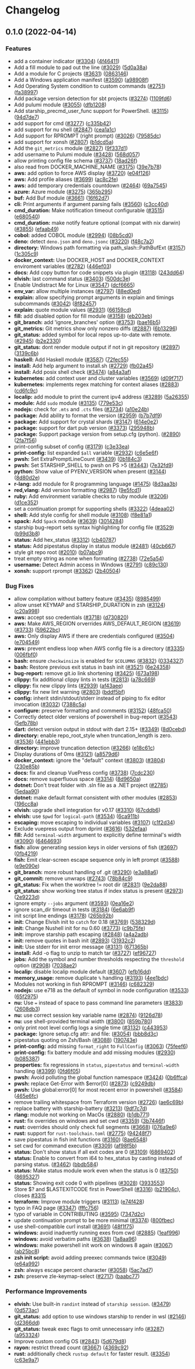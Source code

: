 # Changelog

## 0.1.0 (2022-04-14)


### Features

* add a container indicator ([#3304](https://github.com/daniel-white/starship/issues/3304)) ([4f46411](https://github.com/daniel-white/starship/commit/4f46411403711a9ba0daa18353ecfe3a7a8720c6))
* Add a fill module to pad out the line ([#3029](https://github.com/daniel-white/starship/issues/3029)) ([5d0a38a](https://github.com/daniel-white/starship/commit/5d0a38aca3fdc8133314bf8fc24830c8e4b9eabd))
* Add a module for C projects ([#3631](https://github.com/daniel-white/starship/issues/3631)) ([0863146](https://github.com/daniel-white/starship/commit/0863146f072ae8382be63db26dcf9ddeff967aea))
* Add a Windows application manifest ([#3590](https://github.com/daniel-white/starship/issues/3590)) ([a98908f](https://github.com/daniel-white/starship/commit/a98908f05eab306c3e54820f153de4aa7df41cfe))
* Add Operating System condition to custom commands ([#2751](https://github.com/daniel-white/starship/issues/2751)) ([fa38997](https://github.com/daniel-white/starship/commit/fa3899719b473c35029722b2a7dbcea8ab474880))
* Add package version detection for sbt projects ([#3274](https://github.com/daniel-white/starship/issues/3274)) ([1109fd6](https://github.com/daniel-white/starship/commit/1109fd69979f48cc6bce69d63d4e497727e51b8f))
* Add pulumi module ([#3055](https://github.com/daniel-white/starship/issues/3055)) ([dfb1208](https://github.com/daniel-white/starship/commit/dfb1208787dc5e026b7715d5253b0294078ca82a))
* Add starship_precmd_user_func support for PowerShell. ([#3115](https://github.com/daniel-white/starship/issues/3115)) ([94d7de7](https://github.com/daniel-white/starship/commit/94d7de7f4eeeaa220c077250b325b02d33ee42b3))
* add support for cmd ([#3277](https://github.com/daniel-white/starship/issues/3277)) ([c335b42](https://github.com/daniel-white/starship/commit/c335b4267b80d584ed8a5d0dc7cfe7bf0bf7a74b))
* add support for nu shell ([#2847](https://github.com/daniel-white/starship/issues/2847)) ([cea1a1c](https://github.com/daniel-white/starship/commit/cea1a1ceb1636b8941b3c8e7bdd8d6284d737281))
* Add support for RPROMPT (right prompt) ([#3026](https://github.com/daniel-white/starship/issues/3026)) ([79585dc](https://github.com/daniel-white/starship/commit/79585dcb17f904125e2881fa0182660fcd9002a8))
* add support for xonsh ([#2807](https://github.com/daniel-white/starship/issues/2807)) ([b1dcd5a](https://github.com/daniel-white/starship/commit/b1dcd5aecd676950bf550581b744c6e1bbe32317))
* Add the `git_metrics` module ([#2827](https://github.com/daniel-white/starship/issues/2827)) ([9f337d1](https://github.com/daniel-white/starship/commit/9f337d15e7efb6010066088d7f0a611a6ecb5d79))
* add username to Pulumi module ([#3428](https://github.com/daniel-white/starship/issues/3428)) ([568d057](https://github.com/daniel-white/starship/commit/568d0570322ccc06f62237ea6b36d53e6a5bbf88))
* allow printing config file schema ([#3737](https://github.com/daniel-white/starship/issues/3737)) ([18ad26f](https://github.com/daniel-white/starship/commit/18ad26f98dd1bfcc01e2b092a5b6165a7b093631))
* also read from DOCKER_MACHINE_NAME ([#3175](https://github.com/daniel-white/starship/issues/3175)) ([39e7b78](https://github.com/daniel-white/starship/commit/39e7b78cb26cb580505a95cba99f653584d06404))
* **aws:** add option to force AWS display ([#3720](https://github.com/daniel-white/starship/issues/3720)) ([e04f126](https://github.com/daniel-white/starship/commit/e04f126a107eba2e40009f21942c14894385d6b0))
* **aws:** Add profile aliases ([#3699](https://github.com/daniel-white/starship/issues/3699)) ([ac8c2fe](https://github.com/daniel-white/starship/commit/ac8c2fe02474bee6fa41abf826501ec663cb0bb0))
* **aws:** add temporary credentials countdown ([#2464](https://github.com/daniel-white/starship/issues/2464)) ([69a7545](https://github.com/daniel-white/starship/commit/69a754573d1321032c82083f86097550ea7920a4))
* **azure:** Azure module ([#3275](https://github.com/daniel-white/starship/issues/3275)) ([365b295](https://github.com/daniel-white/starship/commit/365b295433638ce6ee32c15f2559d4b2d155e527))
* **buf:** Add Buf module ([#3661](https://github.com/daniel-white/starship/issues/3661)) ([16f62d7](https://github.com/daniel-white/starship/commit/16f62d790431ba2dd1fd02199a6924c00f6516d0))
* **cli:** Print arguments if argument parsing fails ([#3560](https://github.com/daniel-white/starship/issues/3560)) ([c3cc40d](https://github.com/daniel-white/starship/commit/c3cc40d2ac6f93b5e16177c274861b8f9c860e98))
* **cmd_duration:** Make notification timeout configurable ([#3515](https://github.com/daniel-white/starship/issues/3515)) ([e680540](https://github.com/daniel-white/starship/commit/e680540cfc4c783266183a589a26a33605bead43))
* **cmd_duration:** make notify feature optional (compat with nix darwin) ([#3855](https://github.com/daniel-white/starship/issues/3855)) ([efaab49](https://github.com/daniel-white/starship/commit/efaab49e4753bee1ce90ad08311a1d4dc04052b8))
* **cobol:** added COBOL module ([#2994](https://github.com/daniel-white/starship/issues/2994)) ([08b5cd0](https://github.com/daniel-white/starship/commit/08b5cd0862453e595e57d50bf4825ee5f538e481))
* **deno:** detect `deno.json` and `deno.jsonc` ([#3220](https://github.com/daniel-white/starship/issues/3220)) ([f48c7a2](https://github.com/daniel-white/starship/commit/f48c7a26cfe6671be66d6e4e667e2069d5dafe84))
* **directory:** Windows path formatting via path_slash::PathBufExt ([#3157](https://github.com/daniel-white/starship/issues/3157)) ([1c305c9](https://github.com/daniel-white/starship/commit/1c305c9de7c7e02e60496833107cbff3fbda98c3))
* **docker_context:** Use DOCKER_HOST and DOCKER_CONTEXT enviroment variables  ([#2782](https://github.com/daniel-white/starship/issues/2782)) ([446ef03](https://github.com/daniel-white/starship/commit/446ef03b4d7421972879890e399bbac78f85dd5a))
* **docs:** Add copy button for code snippets via plugin ([#3118](https://github.com/daniel-white/starship/issues/3118)) ([243dd64](https://github.com/daniel-white/starship/commit/243dd64836ea31d2c6adb0e7cbae7553b0708bee))
* **elvish:** last command status ([#3403](https://github.com/daniel-white/starship/issues/3403)) ([500dc3e](https://github.com/daniel-white/starship/commit/500dc3ea6e2989a6a9e8b9960a8e9d7aa44d559d))
* Enable Undistract Me for Linux ([#3547](https://github.com/daniel-white/starship/issues/3547)) ([dcf6665](https://github.com/daniel-white/starship/commit/dcf66659d0e87e619a1a881b2745eb68dbcd41a1))
* **env_var:** allow multiple instances ([#2797](https://github.com/daniel-white/starship/issues/2797)) ([88ed0ed](https://github.com/daniel-white/starship/commit/88ed0ed45a2f4dfe57085324f93fe0f1f65c7184))
* **explain:** allow specifying prompt arguments in explain and timings subcommands ([#3042](https://github.com/daniel-white/starship/issues/3042)) ([8f82457](https://github.com/daniel-white/starship/commit/8f82457c2d4d7ff1311c18e0fd46d14b624e54c2))
* **explain:** quote module values ([#2931](https://github.com/daniel-white/starship/issues/2931)) ([66159cd](https://github.com/daniel-white/starship/commit/66159cd9407b24bf03e6b1bd2fd7121e65e11822))
* **fill:** add disabled option for fill module ([#3158](https://github.com/daniel-white/starship/issues/3158)) ([eb203eb](https://github.com/daniel-white/starship/commit/eb203ebe95aacecc8f479cf50eed433fbfdbdfc3))
* **git_branch:** add 'ignore_branches' option ([#3753](https://github.com/daniel-white/starship/issues/3753)) ([bae16b5](https://github.com/daniel-white/starship/commit/bae16b525de1f05a7ad125b5f4a8cb8baa7d5fae))
* **git_metrics:** Git metrics show only nonzero diffs ([#2887](https://github.com/daniel-white/starship/issues/2887)) ([6b13296](https://github.com/daniel-white/starship/commit/6b132967419cc497b59617925af73ff0b896076f))
* **git_status:** added symbol for local repos up-to-date with remote. ([#2945](https://github.com/daniel-white/starship/issues/2945)) ([b2e2330](https://github.com/daniel-white/starship/commit/b2e2330cb05b64a87107c615d8c57fcf0b14ecf3))
* **git_status:** dont render module output if not in git repository ([#2897](https://github.com/daniel-white/starship/issues/2897)) ([3139c6b](https://github.com/daniel-white/starship/commit/3139c6b8a3811709e80f934478f61562b49d2ec3))
* **haskell:** Add Haskell module ([#3587](https://github.com/daniel-white/starship/issues/3587)) ([72fec55](https://github.com/daniel-white/starship/commit/72fec559c524247f4f92749dfd6702fcb3d97484))
* **install:** Add help argument to install.sh ([#2729](https://github.com/daniel-white/starship/issues/2729)) ([fb02a45](https://github.com/daniel-white/starship/commit/fb02a4523bf1348d9eac71738114c87a7457af6b))
* **install:** Add posix shell check ([#3474](https://github.com/daniel-white/starship/issues/3474)) ([a84a3af](https://github.com/daniel-white/starship/commit/a84a3af0025d350eac69adf5170eba2699657a65))
* **kubernetes:** add context user and cluster variables ([#3569](https://github.com/daniel-white/starship/issues/3569)) ([d09f717](https://github.com/daniel-white/starship/commit/d09f71720e1fada98ac02431685e200dd0847b96))
* **kubernetes:** implements regex matching for context aliases ([#2883](https://github.com/daniel-white/starship/issues/2883)) ([cd6fc9c](https://github.com/daniel-white/starship/commit/cd6fc9cea0a410a588d09971cca07b2d815353ea))
* **localip:** add module to print the current ipv4 address ([#3289](https://github.com/daniel-white/starship/issues/3289)) ([5a26355](https://github.com/daniel-white/starship/commit/5a26355b0e8211b42832eaaad205c8f2541abc20))
* **module:** Add `sudo` module ([#3135](https://github.com/daniel-white/starship/issues/3135)) ([779e53c](https://github.com/daniel-white/starship/commit/779e53cd66c56f13f55c4ad1367da1247cf44fdc))
* **nodejs:** check for `.mts` and `.cts` files ([#3734](https://github.com/daniel-white/starship/issues/3734)) ([a10e24b](https://github.com/daniel-white/starship/commit/a10e24b2052047d431b6a44b0a202f605c39bc96))
* **package:** Add ability to format the version ([#2959](https://github.com/daniel-white/starship/issues/2959)) ([b7b7df9](https://github.com/daniel-white/starship/commit/b7b7df98854b2d4ff9c5f2fdddc796449cdab908))
* **package:** Add support for crystal shards ([#3147](https://github.com/daniel-white/starship/issues/3147)) ([614e0e2](https://github.com/daniel-white/starship/commit/614e0e2763b3abf3ba19f4697e01f0c214de4f42))
* **package:** support for dart pub version ([#3373](https://github.com/daniel-white/starship/issues/3373)) ([295948b](https://github.com/daniel-white/starship/commit/295948bc6c2e8dbd463ab1bcdf12c4a28842693e))
* **package:** Support package version from setup.cfg (python). ([#2890](https://github.com/daniel-white/starship/issues/2890)) ([2fa7f56](https://github.com/daniel-white/starship/commit/2fa7f56cec447a029ac612f0ff12eb8605c963af))
* print-config subset of config ([#3179](https://github.com/daniel-white/starship/issues/3179)) ([c3e33ea](https://github.com/daniel-white/starship/commit/c3e33ea1c77e86cefabff09bfb7c55d10c9e541d))
* **print-config:** list expanded `$all` variable ([#2932](https://github.com/daniel-white/starship/issues/2932)) ([c6e5e6f](https://github.com/daniel-white/starship/commit/c6e5e6fbed55fb35e36dd2c99fe9ef30404a2560))
* **pwsh:** Set ExtraPromptLineCount ([#3439](https://github.com/daniel-white/starship/issues/3439)) ([0b184c3](https://github.com/daniel-white/starship/commit/0b184c3ccbb9f97029642e139c604615eeb4ac95))
* **pwsh:** Set STARSHIP_SHELL to pwsh on PS >5 ([#3443](https://github.com/daniel-white/starship/issues/3443)) ([7e32fd9](https://github.com/daniel-white/starship/commit/7e32fd952ef0ef4b4765e22f5c2cfe827fff00ad))
* **python:** Show value of PYENV_VERSION when present ([#3144](https://github.com/daniel-white/starship/issues/3144)) ([8d80d2e](https://github.com/daniel-white/starship/commit/8d80d2ef062bdd9e8a7ae9d5ada7d465ae55c235))
* **r-lang:** add module for R programming language ([#1475](https://github.com/daniel-white/starship/issues/1475)) ([8d3aa3b](https://github.com/daniel-white/starship/commit/8d3aa3b3041157c2ea8e6c3b9c8ecbdfe67de7bf))
* **red,vlang:** Add version formatting ([#2987](https://github.com/daniel-white/starship/issues/2987)) ([9e5fcd1](https://github.com/daniel-white/starship/commit/9e5fcd1e140af12531f24b790a9372d5e48a8231))
* **ruby:** Add environment variable checks to ruby module ([#3206](https://github.com/daniel-white/starship/issues/3206)) ([d1ce352](https://github.com/daniel-white/starship/commit/d1ce35252830c6b3a5329374aa2364177eafa583))
* set a continuation prompt for supporting shells ([#3322](https://github.com/daniel-white/starship/issues/3322)) ([4deaa02](https://github.com/daniel-white/starship/commit/4deaa02d6fb3e72f286d822ac4c987b763c415dc))
* **shell:** Add style config for shell module ([#3108](https://github.com/daniel-white/starship/issues/3108)) ([f8e81a1](https://github.com/daniel-white/starship/commit/f8e81a162242cbd65a0802435e3efbd9dedc034a))
* **spack:** Add `Spack` module ([#3639](https://github.com/daniel-white/starship/issues/3639)) ([3014284](https://github.com/daniel-white/starship/commit/3014284e952f75deae87973cbe2763b7a0a0aab5))
* starship bug-report sets syntax highlighting for config file ([#3529](https://github.com/daniel-white/starship/issues/3529)) ([b99d3b8](https://github.com/daniel-white/starship/commit/b99d3b8e24554f0cb308ce5bd779975735fe1741))
* **status:** Add hex_status ([#3312](https://github.com/daniel-white/starship/issues/3312)) ([cb40787](https://github.com/daniel-white/starship/commit/cb40787e2a5057bcc3a174545983d7efa011eda4))
* **status:** Add pipestatus display in status module ([#2481](https://github.com/daniel-white/starship/issues/2481)) ([40cb667](https://github.com/daniel-white/starship/commit/40cb667b9dab7fb9b7ea31a32e24013af2ed4e09))
* style git repo root ([#2010](https://github.com/daniel-white/starship/issues/2010)) ([b07abc9](https://github.com/daniel-white/starship/commit/b07abc990e640e4e2335e04b5b65b204fb2cbe88))
* treat empty string as none when formating ([#2738](https://github.com/daniel-white/starship/issues/2738)) ([72e5a54](https://github.com/daniel-white/starship/commit/72e5a544fc92eb5313a1fa895bd5b9042a8cc601))
* **username:** Detect Admin access in Windows ([#2791](https://github.com/daniel-white/starship/issues/2791)) ([c89c130](https://github.com/daniel-white/starship/commit/c89c13038a34a52291d253e6d4b15c0dd4aa5dfa))
* **xonsh:** support rprompt ([#3362](https://github.com/daniel-white/starship/issues/3362)) ([2b40504](https://github.com/daniel-white/starship/commit/2b405042b90ad88484fb1d90a822ed2f9494619e))


### Bug Fixes

* allow compilation without battery feature ([#3435](https://github.com/daniel-white/starship/issues/3435)) ([8985499](https://github.com/daniel-white/starship/commit/8985499c958cab961914286308f46e1622ceb038))
* allow unset KEYMAP and STARSHIP_DURATION in zsh ([#3124](https://github.com/daniel-white/starship/issues/3124)) ([c20a998](https://github.com/daniel-white/starship/commit/c20a998d1573cb81ac44875efd3338c569d05cef))
* **aws:** accept sso credentials ([#3718](https://github.com/daniel-white/starship/issues/3718)) ([d730820](https://github.com/daniel-white/starship/commit/d7308203a92bc067a3cb5177a5c6c32981c40959))
* **aws:** Make AWS_REGION orverrides AWS_DEFAULT_REGION ([#3619](https://github.com/daniel-white/starship/issues/3619)) ([#3733](https://github.com/daniel-white/starship/issues/3733)) ([59622bc](https://github.com/daniel-white/starship/commit/59622bc41b5cf71e76d45b97681db298e8230656))
* **aws:** Only display AWS if there are credentials configured ([#3504](https://github.com/daniel-white/starship/issues/3504)) ([e704549](https://github.com/daniel-white/starship/commit/e70454956f24ce3b7727de81ac9b5fe26b7cc69f))
* **aws:** prevent endless loop when AWS config file is a directory ([#3335](https://github.com/daniel-white/starship/issues/3335)) ([006fbf0](https://github.com/daniel-white/starship/commit/006fbf0dd5b28f2d2f4f69a82c9a5a9a5344ac26))
* **bash:** ensure `checkwinsize` is enabled for `$COLUMNS` ([#3832](https://github.com/daniel-white/starship/issues/3832)) ([0334327](https://github.com/daniel-white/starship/commit/03343272b778260016216266facd190936f9e7d3))
* **bash:** Restore previous exit status in bash init ([#3521](https://github.com/daniel-white/starship/issues/3521)) ([6e24358](https://github.com/daniel-white/starship/commit/6e24358052eea9267138225c81ff6f4986dcaadf))
* **bug-report:** remove git.io link shortening ([#3425](https://github.com/daniel-white/starship/issues/3425)) ([673a198](https://github.com/daniel-white/starship/commit/673a1981764e963667af2838134698fab3aece78))
* **clippy:** fix additional clippy lints in tests ([#2813](https://github.com/daniel-white/starship/issues/2813)) ([a78c669](https://github.com/daniel-white/starship/commit/a78c6692d90d4f52aa5863a962ef67b60b19ae53))
* **clippy:** fix new clippy lints ([#2939](https://github.com/daniel-white/starship/issues/2939)) ([af43aee](https://github.com/daniel-white/starship/commit/af43aeefba1cc12044f05a09a8b6f0ae309a556c))
* **clippy:** fix new lint warning ([#2803](https://github.com/daniel-white/starship/issues/2803)) ([bddf5bf](https://github.com/daniel-white/starship/commit/bddf5bf1d14f12372915217b5934fff4500f670f))
* **config:** inherit stdin/stdout/stderr instead of piping to fix editor invocation ([#3032](https://github.com/daniel-white/starship/issues/3032)) ([7388c5a](https://github.com/daniel-white/starship/commit/7388c5a79eda6e7ba37b4a4cfb2a8e471fe13238))
* **configure:** preserve formatting and comments ([#3152](https://github.com/daniel-white/starship/issues/3152)) ([48fca50](https://github.com/daniel-white/starship/commit/48fca507f5d94ad9527333f5a5652662835e94c4))
* Correctly detect older versions of powershell in bug-report ([#3543](https://github.com/daniel-white/starship/issues/3543)) ([5efb78b](https://github.com/daniel-white/starship/commit/5efb78bcd3c5f28350b1af458a61bde53aaeb8a0))
* **dart:** detect version output in stdout with dart 2.15+ ([#3349](https://github.com/daniel-white/starship/issues/3349)) ([8d0cebd](https://github.com/daniel-white/starship/commit/8d0cebdcbdf7c4b771620523caa61f917c298b91))
* **directory:** enable repo_root_style when truncation_length is zero. ([#3536](https://github.com/daniel-white/starship/issues/3536)) ([441ebb3](https://github.com/daniel-white/starship/commit/441ebb39b9cd451564959d259409d2395e7afb01))
* **directory:** improve truncation detection ([#3266](https://github.com/daniel-white/starship/issues/3266)) ([e18c61c](https://github.com/daniel-white/starship/commit/e18c61cd684f77b13c65647065304f5fdc6a4080))
* Display durations of 0ms ([#3121](https://github.com/daniel-white/starship/issues/3121)) ([a8579d6](https://github.com/daniel-white/starship/commit/a8579d6f2feb3e4929de2b4b93f244479d1d6752))
* **docker_context:** ignore the "default" context ([#3803](https://github.com/daniel-white/starship/issues/3803)) ([#3804](https://github.com/daniel-white/starship/issues/3804)) ([230e85b](https://github.com/daniel-white/starship/commit/230e85be37a0fc12999d1e6ff1209e7d5f99ecd1))
* **docs:** fix and cleanup VuePress config ([#3738](https://github.com/daniel-white/starship/issues/3738)) ([7cdc230](https://github.com/daniel-white/starship/commit/7cdc230100dc7208d9bb4957b0c01a65b7db60c0))
* **docs:** remove superfluous space ([#3314](https://github.com/daniel-white/starship/issues/3314)) ([8d9650a](https://github.com/daniel-white/starship/commit/8d9650afe21149ac18eead39ef5e25386d03a433))
* **dotnet:** Don't treat folder with .sln file as a .NET project ([#2785](https://github.com/daniel-white/starship/issues/2785)) ([5edaa90](https://github.com/daniel-white/starship/commit/5edaa90d67f3da6f664c1d99d8dba778bdf3ddbe))
* **dotnet:** make default format consistent with other modules ([#2853](https://github.com/daniel-white/starship/issues/2853)) ([196cc8a](https://github.com/daniel-white/starship/commit/196cc8aa3980d67e8ddb0d80bbdd92720adc0aec))
* **elvish:** upgrade shell integration for v0.17 ([#3310](https://github.com/daniel-white/starship/issues/3310)) ([67cddb6](https://github.com/daniel-white/starship/commit/67cddb616bf375f882ea7118033e11a4daf81c6c))
* **elvish:** use `$pwd` for `logical-path` ([#3534](https://github.com/daniel-white/starship/issues/3534)) ([6ca911b](https://github.com/daniel-white/starship/commit/6ca911b9fe1c9f8eae6ebb28f55e81106379625d))
* **escaping:** move escaping to individual variables ([#3107](https://github.com/daniel-white/starship/issues/3107)) ([c1f2d34](https://github.com/daniel-white/starship/commit/c1f2d345aac0b0241ea1b6d99977fea20fa3f5bb))
* Exclude vuepress output from dprint ([#3616](https://github.com/daniel-white/starship/issues/3616)) ([532efaa](https://github.com/daniel-white/starship/commit/532efaadfe0745913172e97d4b7be4bbaab38a2e))
* **fill:** Add `terminal-width` argument to explicitly define terminal's width ([#3090](https://github.com/daniel-white/starship/issues/3090)) ([6464693](https://github.com/daniel-white/starship/commit/64646931652eda4b84590716f886b89742632c54))
* **fish:** allow generating session keys in older versions of fish ([#3697](https://github.com/daniel-white/starship/issues/3697)) ([0fb4219](https://github.com/daniel-white/starship/commit/0fb421969058ec07a09f7c927dddc1258de75631))
* **fish:** Emit clear-screen escape sequence only in left prompt ([#3588](https://github.com/daniel-white/starship/issues/3588)) ([e9e090e](https://github.com/daniel-white/starship/commit/e9e090e97eef3e6b9c74e0f1e183772cc2fa9b1d))
* **git_branch:** more robust handling of .git ([#3290](https://github.com/daniel-white/starship/issues/3290)) ([e3a88a6](https://github.com/daniel-white/starship/commit/e3a88a6ec1bf09ad87a5a56e389da6c9c4f96f2a))
* **git_commit:** remove unwraps ([#2743](https://github.com/daniel-white/starship/issues/2743)) ([78b84c9](https://github.com/daniel-white/starship/commit/78b84c9f34640d27e743290e855f28971c0903e7))
* **git_status:** Fix when the worktree != root dir ([#2831](https://github.com/daniel-white/starship/issues/2831)) ([9e2da88](https://github.com/daniel-white/starship/commit/9e2da88d95af43cf29e8a6767d9f5483ce7571ec))
* **git_status:** show working tree status if index status is present ([#2973](https://github.com/daniel-white/starship/issues/2973)) ([2e9223d](https://github.com/daniel-white/starship/commit/2e9223dd8ca45f6f728ca159d419544c1962e84f))
* ignore empty `--jobs` argument ([#3593](https://github.com/daniel-white/starship/issues/3593)) ([0ea16e2](https://github.com/daniel-white/starship/commit/0ea16e2641b39450071b1f22efeed526e9420932))
* ignore scan_dir timeout in tests ([#3184](https://github.com/daniel-white/starship/issues/3184)) ([6e6ab9f](https://github.com/daniel-white/starship/commit/6e6ab9f212ef9c1c6984b6250ec867c864ca378b))
* init script line endings ([#3178](https://github.com/daniel-white/starship/issues/3178)) ([265b92b](https://github.com/daniel-white/starship/commit/265b92bd51a3a3d526353cf29b2c44b694ace584))
* **init:** Change Elvish init to `catch` for 0.18 ([#3769](https://github.com/daniel-white/starship/issues/3769)) ([538329d](https://github.com/daniel-white/starship/commit/538329d9b406cd6358d0fe31d58e0c9f578ceffa))
* **init:** Change Nushell init for nu 0.60 ([#3773](https://github.com/daniel-white/starship/issues/3773)) ([c9b75fe](https://github.com/daniel-white/starship/commit/c9b75fe115075c23eb456df5b1af8f4491834aaf))
* **init:** improve starship path escaping ([#2848](https://github.com/daniel-white/starship/issues/2848)) ([a4a2adb](https://github.com/daniel-white/starship/commit/a4a2adb0f82ae31373e161c4820c79031823a165))
* **init:** remove quotes in bash init ([#2893](https://github.com/daniel-white/starship/issues/2893)) ([31932c2](https://github.com/daniel-white/starship/commit/31932c2990aaa197c568088c876b871ae72de7f5))
* **init:** Use stderr for init error message ([#3131](https://github.com/daniel-white/starship/issues/3131)) ([671365b](https://github.com/daniel-white/starship/commit/671365b5057cabb4e30a661a54c0b84dccdda37a))
* **install:** Add -o flag to unzip to match tar ([#3727](https://github.com/daniel-white/starship/issues/3727)) ([ef96727](https://github.com/daniel-white/starship/commit/ef967271e6009d3515fdd4c3dd64f575676411a9))
* **jobs:** Add the symbol and number thresholds respecting the `threshold` option ([#2908](https://github.com/daniel-white/starship/issues/2908)) ([7038ae2](https://github.com/daniel-white/starship/commit/7038ae2ec871192b6a39f7b03f4ae1e6caecb09b))
* **localip:** disable localip module default ([#3607](https://github.com/daniel-white/starship/issues/3607)) ([efb16dd](https://github.com/daniel-white/starship/commit/efb16dd9cabc04ce0c5c34e5ea67c50c3a63c433))
* **memory_usage:** remove duplicate `%` handling ([#3193](https://github.com/daniel-white/starship/issues/3193)) ([4ee1bdc](https://github.com/daniel-white/starship/commit/4ee1bdc2a4ad4b54924db4b854d8c2a6ab4431d1))
* Modules not working in fish RPROMPT ([#3146](https://github.com/daniel-white/starship/issues/3146)) ([c682329](https://github.com/daniel-white/starship/commit/c682329bd0994f93507b0e13faabd4e12f2f65d8))
* **nodejs:** use e718 as the default of symbol in node configuration ([#3533](https://github.com/daniel-white/starship/issues/3533)) ([65f2975](https://github.com/daniel-white/starship/commit/65f29754d3a97a16ff4372bb59397f711787e54a))
* **nu:** Use `=` instead of space to pass command line parameters ([#3833](https://github.com/daniel-white/starship/issues/3833)) ([2608db3](https://github.com/daniel-white/starship/commit/2608db3a38b0dca13d91e94950fb4246b0ed1d82))
* **nu:** use correct session key variable name ([#2874](https://github.com/daniel-white/starship/issues/2874)) ([9126d78](https://github.com/daniel-white/starship/commit/9126d78d0e102b925fce1dabd0b6f837e4e055e1))
* **nu:** use shell-provided terminal width ([#3800](https://github.com/daniel-white/starship/issues/3800)) ([859b780](https://github.com/daniel-white/starship/commit/859b780b46780fdcac8141a9d165066880c36261))
* only print root level config logs a single time ([#3132](https://github.com/daniel-white/starship/issues/3132)) ([c443953](https://github.com/daniel-white/starship/commit/c4439531d35dfbed008a0dd519aa89bb67dcce24))
* **package:** Ignore setup.cfg attr: and file: ([#3054](https://github.com/daniel-white/starship/issues/3054)) ([bbb8d3c](https://github.com/daniel-white/starship/commit/bbb8d3c3572e385037f4fcbea3a35d11450b0a7c))
* pipestatus quoting on Zsh/Bash ([#3088](https://github.com/daniel-white/starship/issues/3088)) ([190743e](https://github.com/daniel-white/starship/commit/190743e4e0cab479cb10e183d86b1ed3bc5884b8))
* **print-config:** add missing `format_right` to `FullConfig` ([#3063](https://github.com/daniel-white/starship/issues/3063)) ([75feef6](https://github.com/daniel-white/starship/commit/75feef62cb45017e63f34719cb45b5aac504f561))
* **print-config:** fix battery module and add missing modules ([#2930](https://github.com/daniel-white/starship/issues/2930)) ([b085387](https://github.com/daniel-white/starship/commit/b0853876ea9687f4f64114180c50608dcd2066ef))
* **properties:** fix regressions in `status`, `pipestatus` and `terminal-width` handling ([#3399](https://github.com/daniel-white/starship/issues/3399)) ([0fd6f05](https://github.com/daniel-white/starship/commit/0fd6f05da430c38e420642ff90963470312eef69))
* **pwsh:** Avoid polluting the global function namespace ([#3424](https://github.com/daniel-white/starship/issues/3424)) ([0b6ffca](https://github.com/daniel-white/starship/commit/0b6ffca35d7a129bb629a192b51cdfc637b6a4a8))
* **pwsh:** replace Get-Error with $error[0] ([#2873](https://github.com/daniel-white/starship/issues/2873)) ([c9249db](https://github.com/daniel-white/starship/commit/c9249dbe0b8e508b0067512e1accdf80e4d014ec))
* **pwsh:** Use global:error[0] for most recent error in powershell ([#3584](https://github.com/daniel-white/starship/issues/3584)) ([465e6fc](https://github.com/daniel-white/starship/commit/465e6fc4be64bf830d2c98bc3f56c2601acef775))
* remove trailing whitespace from Terraform version ([#2726](https://github.com/daniel-white/starship/issues/2726)) ([ae6c69b](https://github.com/daniel-white/starship/commit/ae6c69b13bfc86ba50e3dc11ff927727f55d712f))
* replace battery with starship-battery ([#3213](https://github.com/daniel-white/starship/issues/3213)) ([9df7c7d](https://github.com/daniel-white/starship/commit/9df7c7d256a1a6da296b40a233d44ee86d48d431))
* **rlang:** module not working on MacOs ([#2880](https://github.com/daniel-white/starship/issues/2880)) ([b1db771](https://github.com/daniel-white/starship/commit/b1db771baa1d3aabd893a0d1790e2e36abc994b6))
* **rust:** fix overrides on windows and set cwd ([#3359](https://github.com/daniel-white/starship/issues/3359)) ([3b7446f](https://github.com/daniel-white/starship/commit/3b7446fdf38ef80f0eebce3d1382b916167f1e9c))
* **rust:** overrides should only check full segments ([#3668](https://github.com/daniel-white/starship/issues/3668)) ([076a9e6](https://github.com/daniel-white/starship/commit/076a9e6b8e715fc200812f6a73a17a9764d45aba))
* **rust:** support for `rust-toolchain.toml` ([#2775](https://github.com/daniel-white/starship/issues/2775)) ([94248f7](https://github.com/daniel-white/starship/commit/94248f7a697bfd5c96973bb64c0e6f4a8e91831e))
* save pipestatus in fish init functions ([#3160](https://github.com/daniel-white/starship/issues/3160)) ([8ae6548](https://github.com/daniel-white/starship/commit/8ae6548dc06aaae383e17f7f97ab38c3a572df40))
* set cwd for command execution ([#3309](https://github.com/daniel-white/starship/issues/3309)) ([af98f5b](https://github.com/daniel-white/starship/commit/af98f5b8ceadb1cfbd97da8777e4cfdf4822da5d))
* **status:** Don't show status if all exit codes are 0 ([#3109](https://github.com/daniel-white/starship/issues/3109)) ([6869402](https://github.com/daniel-white/starship/commit/68694029c4a3d9a100eedc25c5fa0146e7677fa9))
* **status:** Enable to convert from i64 to hex_status by casting instead of parsing status. ([#3462](https://github.com/daniel-white/starship/issues/3462)) ([bbdb584](https://github.com/daniel-white/starship/commit/bbdb584f45ddfe20a7f9b3aef665ce322f7db056))
* **status:** Make status module work even when the status is 0 ([#3750](https://github.com/daniel-white/starship/issues/3750)) ([8695327](https://github.com/daniel-white/starship/commit/86953272a7f1471e9a3422a7543d97b953406df6))
* **status:** Showing exit code 0 with pipelines ([#3028](https://github.com/daniel-white/starship/issues/3028)) ([3933553](https://github.com/daniel-white/starship/commit/393355348662977f8ec2026761463e6969fbb768))
* Store $? and $LASTEXITCODE first in PowerShell ([#3316](https://github.com/daniel-white/starship/issues/3316)) ([b21904c](https://github.com/daniel-white/starship/commit/b21904c9d3ac8ab8504badc5de5e1bf32484cbef)), closes [#3315](https://github.com/daniel-white/starship/issues/3315)
* **terraform:** Improve module triggers ([#3113](https://github.com/daniel-white/starship/issues/3113)) ([e74f428](https://github.com/daniel-white/starship/commit/e74f428615b957c7dd359ec24bb98a5db612a966))
* typo in FAQ page ([#3347](https://github.com/daniel-white/starship/issues/3347)) ([fffc756](https://github.com/daniel-white/starship/commit/fffc7561f67057be4df952da2bc0f7cd41b28b33))
* typo of variable in CONTRIBUTING ([#3595](https://github.com/daniel-white/starship/issues/3595)) ([7347d2c](https://github.com/daniel-white/starship/commit/7347d2c195c0ea5bd8f940328f8815e15867a28c))
* update continuation prompt to be more minimal ([#3374](https://github.com/daniel-white/starship/issues/3374)) ([800fbec](https://github.com/daniel-white/starship/commit/800fbec0cfeb7d5a2ff6b2dd57fcf3b080d8ec99))
* use shell-compatible curl install ([#3691](https://github.com/daniel-white/starship/issues/3691)) ([48f1f75](https://github.com/daniel-white/starship/commit/48f1f756f8922e2c24b1ee638bd0b8a7ae4be9aa))
* **windows:** avoid inadvertly running exes from cwd ([#2885](https://github.com/daniel-white/starship/issues/2885)) ([1eaf996](https://github.com/daniel-white/starship/commit/1eaf996a3645704910ea30b0ee19a97ab4f1daf6))
* **windows:** avoid verbatim paths ([#3638](https://github.com/daniel-white/starship/issues/3638)) ([1a8aa96](https://github.com/daniel-white/starship/commit/1a8aa96b7fb488cf6306900eda417deb51188f99))
* **windows:** make powershell init work on windows 8 again ([#3067](https://github.com/daniel-white/starship/issues/3067)) ([ab25bc8](https://github.com/daniel-white/starship/commit/ab25bc82c54143041c2d0f00b21a521f7b72543d))
* **zsh init script:** avoid adding preexec commands twice ([#3049](https://github.com/daniel-white/starship/issues/3049)) ([e64a992](https://github.com/daniel-white/starship/commit/e64a99262e609cbbf5a9e20e98a8898cbd3103a7))
* **zsh:** always escape percent character ([#3058](https://github.com/daniel-white/starship/issues/3058)) ([5ac7ad7](https://github.com/daniel-white/starship/commit/5ac7ad741fdcb199671c63ae215a06f216fa78b8))
* **zsh:** preserve zle-keymap-select ([#2717](https://github.com/daniel-white/starship/issues/2717)) ([baabc77](https://github.com/daniel-white/starship/commit/baabc7743d0bc65d57a3e9921c10dea9d7581a84))


### Performance Improvements

* **elvish:** Use built-in `randint` instead of `starship session`. ([#3479](https://github.com/daniel-white/starship/issues/3479)) ([0d573ac](https://github.com/daniel-white/starship/commit/0d573ac5ea5063a0a488879be92f912fcb5b541c))
* **git_status:** add option to use windows starship to render in wsl ([#2146](https://github.com/daniel-white/starship/issues/2146)) ([d2366dd](https://github.com/daniel-white/starship/commit/d2366ddb9cf6d3ec288fc6aafd64edf2cef4d06d))
* **git_status:** tweak exec flags to omit unnecessary info ([#3287](https://github.com/daniel-white/starship/issues/3287)) ([a953324](https://github.com/daniel-white/starship/commit/a95332485b690c9147c3265f272898ce503ad643))
* Improve custom config OS ([#2843](https://github.com/daniel-white/starship/issues/2843)) ([5d679d8](https://github.com/daniel-white/starship/commit/5d679d82ccece504351a11a056e90663eca70222))
* **rayon:** restrict thread count ([#3667](https://github.com/daniel-white/starship/issues/3667)) ([4369c92](https://github.com/daniel-white/starship/commit/4369c92d4033c09ff411771e24c0161d713b7c64))
* **rust:** additionally check `rustup default` for faster result. ([#3354](https://github.com/daniel-white/starship/issues/3354)) ([c63e9a7](https://github.com/daniel-white/starship/commit/c63e9a71bd958c576100fbbeaf5723bb22450fd9))
